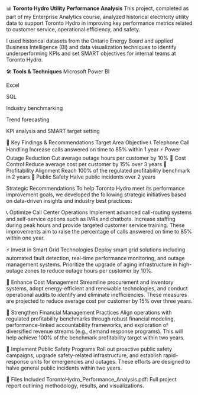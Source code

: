 📊 **Toronto Hydro Utility Performance Analysis**
This project, completed as part of my Enterprise Analytics course, analyzed historical electricity utility data to support Toronto Hydro in improving key performance metrics related to customer service, operational efficiency, and safety.

I used historical datasets from the Ontario Energy Board and applied Business Intelligence (BI) and data visualization techniques to identify underperforming KPIs and set SMART objectives for internal teams at Toronto Hydro.

🛠 **Tools & Techniques**
Microsoft Power BI

Excel

SQL

Industry benchmarking

Trend forecasting

KPI analysis and SMART target setting

🎯 Key Findings & Recommendations
Target Area	Objective
📞 Telephone Call Handling	Increase calls answered on time to 85% within 1 year
⚡ Power Outage Reduction	Cut average outage hours per customer by 10%
💸 Cost Control	Reduce average cost per customer by 15% over 3 years
💼 Profitability Alignment	Reach 100% of the regulated profitability benchmark in 2 years
🚓 Public Safety	Halve public incidents over 2 years

Strategic Recommendations
To help Toronto Hydro meet its performance improvement goals, we developed the following strategic initiatives based on data-driven insights and industry best practices:

📞 Optimize Call Center Operations
Implement advanced call-routing systems and self-service options such as IVRs and chatbots. Increase staffing during peak hours and provide targeted customer service training. These improvements aim to raise the percentage of calls answered on time to 85% within one year.

⚡ Invest in Smart Grid Technologies
Deploy smart grid solutions including automated fault detection, real-time performance monitoring, and outage management systems. Prioritize the upgrade of aging infrastructure in high-outage zones to reduce outage hours per customer by 10%.

💸 Enhance Cost Management
Streamline procurement and inventory systems, adopt energy-efficient and renewable technologies, and conduct operational audits to identify and eliminate inefficiencies. These measures are projected to reduce average cost per customer by 15% over three years.

💼 Strengthen Financial Management Practices
Align operations with regulated profitability benchmarks through robust financial modeling, performance-linked accountability frameworks, and exploration of diversified revenue streams (e.g., demand response programs). This will help achieve 100% of the benchmark profitability target within two years.

🚓 Implement Public Safety Programs
Roll out proactive public safety campaigns, upgrade safety-related infrastructure, and establish rapid-response units for emergencies and outages. These efforts are designed to halve general public incidents within two years.


📄 Files Included
TorontoHydro_Performance_Analysis.pdf: Full project report outlining methodology, results, and visualizations.

